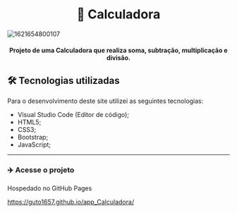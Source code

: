<h1 align="center">
🔢 Calculadora
</h1>

![1621654800107](https://user-images.githubusercontent.com/70277574/119213549-488d1b80-ba96-11eb-9242-afee9cea48c7.png)

<h4 align="center">
  Projeto de uma Calculadora que realiza soma, subtração, multiplicação e divisão.
</h4>

## 🛠 Tecnologias utilizadas
Para o desenvolvimento deste site utilizei as seguintes tecnologias:
- Visual Studio Code (Editor de código);
- HTML5;
- CSS3;
- Bootstrap;
- JavaScript;
---

### :airplane: Acesse o projeto

Hospedado no GitHub Pages

https://guto1657.github.io/app_Calculadora/

